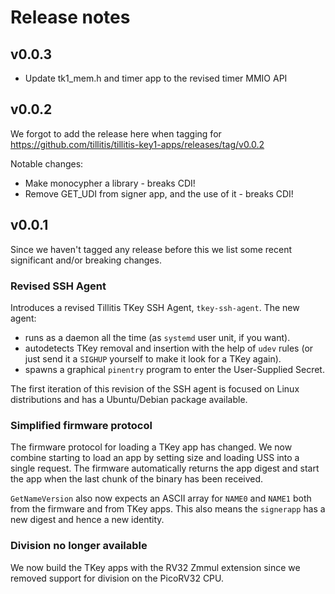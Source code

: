 # Release notes

## v0.0.3

- Update tk1_mem.h and timer app to the revised timer MMIO API

## v0.0.2

We forgot to add the release here when tagging for
https://github.com/tillitis/tillitis-key1-apps/releases/tag/v0.0.2

Notable changes:

- Make monocypher a library - breaks CDI!
- Remove GET_UDI from signer app, and the use of it - breaks CDI!

## v0.0.1

Since we haven't tagged any release before this we list some recent
significant and/or breaking changes.

### Revised SSH Agent

Introduces a revised Tillitis TKey SSH Agent, `tkey-ssh-agent`. The
new agent:

- runs as a daemon all the time (as `systemd` user unit, if you want).
- autodetects TKey removal and insertion with the help of `udev` rules
  (or just send it a `SIGHUP` yourself to make it look for a TKey
  again).
- spawns a graphical `pinentry` program to enter the User-Supplied
  Secret.

The first iteration of this revision of the SSH agent is focused on
Linux distributions and has a Ubuntu/Debian package available.

### Simplified firmware protocol

The firmware protocol for loading a TKey app has changed. We now
combine starting to load an app by setting size and loading USS into a
single request. The firmware automatically returns the app digest and
start the app when the last chunk of the binary has been received.

`GetNameVersion` also now expects an ASCII array for `NAME0` and
`NAME1` both from the firmware and from TKey apps. This also means the
`signerapp` has a new digest and hence a new identity.

### Division no longer available

We now build the TKey apps with the RV32 Zmmul extension since we
removed support for division on the PicoRV32 CPU.
